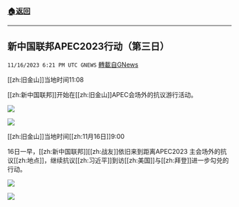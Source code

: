 ###  [:house:返回](README.md)
---


## 新中国联邦APEC2023行动（第三日）
`11/16/2023 6:21 PM UTC GNEWS` [轉載自GNews](https://gnews.org/articles/1984691)

[[zh:旧金山]]当地时间11:08

[[zh:新中国联邦]]开始在[[zh:旧金山]]APEC会场外的抗议游行活动。

![](https://i.imgur.com/rSXGDEF.jpg)

![](https://i.imgur.com/CigPPLt.jpg)

[[zh:旧金山]]当地时间[[zh:11月16日]]9:00

16日一早，[[zh:新中国联邦]][[zh:战友]]依旧来到距离APEC2023 主会场外的抗议[[zh:地点]]，继续抗议[[zh:习近平]]到访[[zh:美国]]与[[zh:拜登]]进一步勾兑的行动。

![](https://i.imgur.com/MYxAQ6V.jpg)

![](https://i.imgur.com/976Z4y4.jpg)

